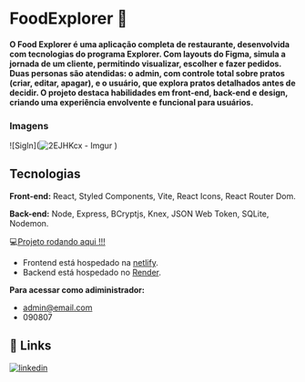 
# FoodExplorer 🍔 
#### O Food Explorer é uma aplicação completa de restaurante, desenvolvida com tecnologias do programa Explorer. Com layouts do Figma, simula a jornada de um cliente, permitindo visualizar, escolher e fazer pedidos. Duas personas são atendidas: o admin, com controle total sobre pratos (criar, editar, apagar), e o usuário, que explora pratos detalhados antes de decidir. O projeto destaca habilidades em front-end, back-end e design, criando uma experiência envolvente e funcional para usuários.



### Imagens

![SigIn](![2EJHKcx - Imgur](https://github.com/DiogoSaints/foodexplorer-frontend/assets/63027890/83fa4739-0b32-4ac3-b5df-f0b97c8d301f)
)




## Tecnologias

**Front-end:** React, Styled Components, Vite, React Icons, React Router Dom.

**Back-end:** Node, Express, BCryptjs, Knex, JSON Web Token, SQLite, Nodemon.

💻[Projeto rodando aqui !!!](https://foodexplorer-diogo.netlify.app/)

* Frontend está hospedado na [netlify](https://app.netlify.com/).
* Backend está hospedado no [Render](https://render.com/).

**Para acessar como adiministrador:**

* admin@email.com
* 090807
## 🔗 Links
[![linkedin](https://img.shields.io/badge/linkedin-0A66C2?style=for-the-badge&logo=linkedin&logoColor=white)](https://www.linkedin.com/in/diogo-silva-dos-santos-/)


